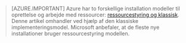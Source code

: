 > [AZURE.IMPORTANT] Azure har to forskellige installation modeller til oprettelse og arbejde med ressourcer: [ressourcestyring og klassisk](../articles/resource-manager-deployment-model.md).  Denne artikel omhandler ved hjælp af den klassiske implementeringsmodel. Microsoft anbefaler, at de fleste nye installationer bruger ressourcestyring modellen.